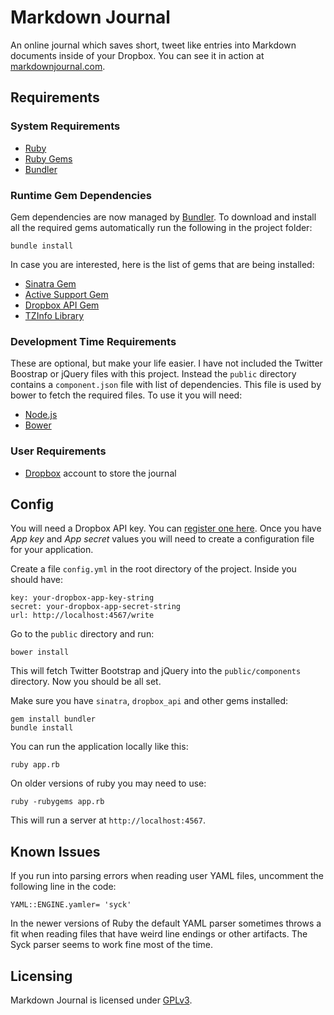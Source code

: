 Markdown Journal
================

An online journal which saves short, tweet like entries into Markdown documents inside of your Dropbox. You can see it in action at [markdownjournal.com][mj].

Requirements
------------

### System Requirements

* [Ruby][rb]
* [Ruby Gems][gm]
* [Bundler][bu]

### Runtime Gem Dependencies

Gem dependencies are now managed by [Bundler][bu]. To download and install all the required gems automatically run the following in the project folder:

    bundle install

In case you are interested, here is the list of gems that are being installed:

* [Sinatra Gem][sn]
* [Active Support Gem][as]
* [Dropbox API Gem][db]
* [TZInfo Library][tz]

### Development Time Requirements

These are optional, but make your life easier. I have not included the Twitter Boostrap or jQuery files with this project. Instead the `public` directory contains a `component.json` file with list of dependencies. This file is used by bower to fetch the required files. To use it you will need:

* [Node.js][no]
* [Bower][bo]

### User Requirements

* [Dropbox][dx] account to store the journal

Config
------

You will need a Dropbox API key. You can [register one here][rg]. Once you have *App key* and *App secret* values you will need to create a configuration file for your application.

Create a file `config.yml` in the root directory of the project. Inside you should have:

    key: your-dropbox-app-key-string
    secret: your-dropbox-app-secret-string
    url: http://localhost:4567/write

Go to the `public` directory and run:

    bower install

This will fetch Twitter Bootstrap and jQuery into the `public/components` directory. Now you should be all set.

Make sure you have `sinatra`, `dropbox_api` and other gems installed:

    gem install bundler
    bundle install

You can run the application locally like this:

    ruby app.rb

On older versions of ruby you may need to use:

    ruby -rubygems app.rb

This will run a server at `http://localhost:4567`.

Known Issues
------------

If you run into parsing errors when reading user YAML files, uncomment the following line in the code:

    YAML::ENGINE.yamler= 'syck'

In the newer versions of Ruby the default YAML parser sometimes throws a fit when reading files that have weird line endings or other artifacts. The Syck parser seems to work fine most of the time.
    

Licensing
---

Markdown Journal is licensed under [GPLv3][gp].

[bu]: http://gembundler.com/
[mj]: http://markdownjournal.com
[rb]: http://ruby-lang.org
[gm]: http://rubygems.org/
[sn]: http://www.sinatrarb.com/
[dx]: http://www.dropbox.com
[db]: https://github.com/Jesus/dropbox_api
[as]: http://rubygems.org/gems/activesupport
[no]: http://nodejs.org/
[bo]: http://twitter.github.com/bower/
[gp]: http://www.gnu.org/licenses/gpl-3.0-standalone.html
[tz]: http://tzinfo.rubyforge.org/

[rg]: https://www.dropbox.com/developers/apps
